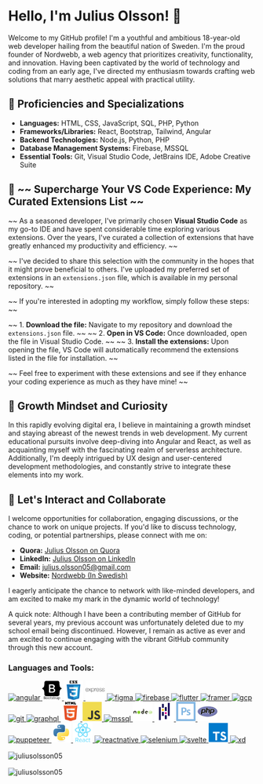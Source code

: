 # Hello, I'm Julius Olsson! 👋

Welcome to my GitHub profile! I'm a youthful and ambitious 18-year-old web developer hailing from the beautiful nation of Sweden. I'm the proud founder of Nordwebb, a web agency that prioritizes creativity, functionality, and innovation. Having been captivated by the world of technology and coding from an early age, I've directed my enthusiasm towards crafting web solutions that marry aesthetic appeal with practical utility.

## 🚀 Proficiencies and Specializations

- **Languages:** HTML, CSS, JavaScript, SQL, PHP, Python
- **Frameworks/Libraries:** React, Bootstrap, Tailwind, Angular
- **Backend Technologies:** Node.js, Python, PHP
- **Database Management Systems:** Firebase, MSSQL
- **Essential Tools:** Git, Visual Studio Code, JetBrains IDE, Adobe Creative Suite

## 🚀 ~~ Supercharge Your VS Code Experience: My Curated Extensions List ~~

~~ As a seasoned developer, I've primarily chosen **Visual Studio Code** as my go-to IDE and have spent considerable time exploring various extensions. Over the years, I've curated a collection of extensions that have greatly enhanced my productivity and efficiency. ~~

~~ I've decided to share this selection with the community in the hopes that it might prove beneficial to others. I've uploaded my preferred set of extensions in an `extensions.json` file, which is available in my personal repository. ~~

~~ If you're interested in adopting my workflow, simply follow these steps: ~~

~~ 1. **Download the file:** Navigate to my repository and download the `extensions.json` file. ~~
~~ 2. **Open in VS Code:** Once downloaded, open the file in Visual Studio Code. ~~
~~ 3. **Install the extensions:** Upon opening the file, VS Code will automatically recommend the extensions listed in the file for installation. ~~

~~ Feel free to experiment with these extensions and see if they enhance your coding experience as much as they have mine! ~~

## 🌱 Growth Mindset and Curiosity

In this rapidly evolving digital era, I believe in maintaining a growth mindset and staying abreast of the newest trends in web development. My current educational pursuits involve deep-diving into Angular and React, as well as acquainting myself with the fascinating realm of serverless architecture. Additionally, I'm deeply intrigued by UX design and user-centered development methodologies, and constantly strive to integrate these elements into my work.

## 🤝 Let's Interact and Collaborate

I welcome opportunities for collaboration, engaging discussions, or the chance to work on unique projects. If you'd like to discuss technology, coding, or potential partnerships, please connect with me on:

- **Quora:** [Julius Olsson on Quora](https://www.quora.com/profile/Julius-Olsson-1-1)
- **LinkedIn:** [Julius Olsson on LinkedIn](https://www.linkedin.com/in/julius-olsson-5432b3269/)
- **Email:** julius.olsson05@gmail.com
- **Website:** [Nordwebb (In Swedish)](https://nordwebb.com/) 

I eagerly anticipate the chance to network with like-minded developers, and am excited to make my mark in the dynamic world of technology!

A quick note: Although I have been a contributing member of GitHub for several years, my previous account was unfortunately deleted due to my school email being discontinued. However, I remain as active as ever and am excited to continue engaging with the vibrant GitHub community through this new account.

<h3 align="left">Languages and Tools:</h3>
<p align="left"> <a href="https://angular.io" target="_blank" rel="noreferrer"> <img src="https://angular.io/assets/images/logos/angular/angular.svg" alt="angular" width="40" height="40"/> </a> <a href="https://getbootstrap.com" target="_blank" rel="noreferrer"> <img src="https://raw.githubusercontent.com/devicons/devicon/master/icons/bootstrap/bootstrap-plain-wordmark.svg" alt="bootstrap" width="40" height="40"/> </a> <a href="https://www.w3schools.com/css/" target="_blank" rel="noreferrer"> <img src="https://raw.githubusercontent.com/devicons/devicon/master/icons/css3/css3-original-wordmark.svg" alt="css3" width="40" height="40"/> </a> <a href="https://expressjs.com" target="_blank" rel="noreferrer"> <img src="https://raw.githubusercontent.com/devicons/devicon/master/icons/express/express-original-wordmark.svg" alt="express" width="40" height="40"/> </a> <a href="https://www.figma.com/" target="_blank" rel="noreferrer"> <img src="https://www.vectorlogo.zone/logos/figma/figma-icon.svg" alt="figma" width="40" height="40"/> </a> <a href="https://firebase.google.com/" target="_blank" rel="noreferrer"> <img src="https://www.vectorlogo.zone/logos/firebase/firebase-icon.svg" alt="firebase" width="40" height="40"/> </a> <a href="https://flutter.dev" target="_blank" rel="noreferrer"> <img src="https://www.vectorlogo.zone/logos/flutterio/flutterio-icon.svg" alt="flutter" width="40" height="40"/> </a> <a href="https://www.framer.com/" target="_blank" rel="noreferrer"> <img src="https://www.vectorlogo.zone/logos/framer/framer-icon.svg" alt="framer" width="40" height="40"/> </a> <a href="https://cloud.google.com" target="_blank" rel="noreferrer"> <img src="https://www.vectorlogo.zone/logos/google_cloud/google_cloud-icon.svg" alt="gcp" width="40" height="40"/> </a> <a href="https://git-scm.com/" target="_blank" rel="noreferrer"> <img src="https://www.vectorlogo.zone/logos/git-scm/git-scm-icon.svg" alt="git" width="40" height="40"/> </a> <a href="https://graphql.org" target="_blank" rel="noreferrer"> <img src="https://www.vectorlogo.zone/logos/graphql/graphql-icon.svg" alt="graphql" width="40" height="40"/> </a> <a href="https://www.w3.org/html/" target="_blank" rel="noreferrer"> <img src="https://raw.githubusercontent.com/devicons/devicon/master/icons/html5/html5-original-wordmark.svg" alt="html5" width="40" height="40"/> </a> <a href="https://developer.mozilla.org/en-US/docs/Web/JavaScript" target="_blank" rel="noreferrer"> <img src="https://raw.githubusercontent.com/devicons/devicon/master/icons/javascript/javascript-original.svg" alt="javascript" width="40" height="40"/> </a> <a href="https://www.microsoft.com/en-us/sql-server" target="_blank" rel="noreferrer"> <img src="https://www.svgrepo.com/show/303229/microsoft-sql-server-logo.svg" alt="mssql" width="40" height="40"/> </a> <a href="https://nodejs.org" target="_blank" rel="noreferrer"> <img src="https://raw.githubusercontent.com/devicons/devicon/master/icons/nodejs/nodejs-original-wordmark.svg" alt="nodejs" width="40" height="40"/> </a> <a href="https://pandas.pydata.org/" target="_blank" rel="noreferrer"> <img src="https://raw.githubusercontent.com/devicons/devicon/2ae2a900d2f041da66e950e4d48052658d850630/icons/pandas/pandas-original.svg" alt="pandas" width="40" height="40"/> </a> <a href="https://www.photoshop.com/en" target="_blank" rel="noreferrer"> <img src="https://raw.githubusercontent.com/devicons/devicon/master/icons/photoshop/photoshop-line.svg" alt="photoshop" width="40" height="40"/> </a> <a href="https://www.php.net" target="_blank" rel="noreferrer"> <img src="https://raw.githubusercontent.com/devicons/devicon/master/icons/php/php-original.svg" alt="php" width="40" height="40"/> </a> <a href="https://github.com/puppeteer/puppeteer" target="_blank" rel="noreferrer"> <img src="https://www.vectorlogo.zone/logos/pptrdev/pptrdev-official.svg" alt="puppeteer" width="40" height="40"/> </a> <a href="https://www.python.org" target="_blank" rel="noreferrer"> <img src="https://raw.githubusercontent.com/devicons/devicon/master/icons/python/python-original.svg" alt="python" width="40" height="40"/> </a> <a href="https://reactjs.org/" target="_blank" rel="noreferrer"> <img src="https://raw.githubusercontent.com/devicons/devicon/master/icons/react/react-original-wordmark.svg" alt="react" width="40" height="40"/> </a> <a href="https://reactnative.dev/" target="_blank" rel="noreferrer"> <img src="https://reactnative.dev/img/header_logo.svg" alt="reactnative" width="40" height="40"/> </a> <a href="https://www.selenium.dev" target="_blank" rel="noreferrer"> <img src="https://raw.githubusercontent.com/detain/svg-logos/780f25886640cef088af994181646db2f6b1a3f8/svg/selenium-logo.svg" alt="selenium" width="40" height="40"/> </a> <a href="https://svelte.dev" target="_blank" rel="noreferrer"> <img src="https://upload.wikimedia.org/wikipedia/commons/1/1b/Svelte_Logo.svg" alt="svelte" width="40" height="40"/> </a> <a href="https://www.typescriptlang.org/" target="_blank" rel="noreferrer"> <img src="https://raw.githubusercontent.com/devicons/devicon/master/icons/typescript/typescript-original.svg" alt="typescript" width="40" height="40"/> </a> <a href="https://www.adobe.com/products/xd.html" target="_blank" rel="noreferrer"> <img src="https://cdn.worldvectorlogo.com/logos/adobe-xd.svg" alt="xd" width="40" height="40"/> </a> </p>

<p><img align="center" src="https://github-readme-stats.vercel.app/api/top-langs?username=juliusolsson05&show_icons=true&locale=en&layout=compact" alt="juliusolsson05" /></p>

<p><img align="center" src="https://github-readme-streak-stats.herokuapp.com/?user=juliusolsson05&" alt="juliusolsson05" /></p>
